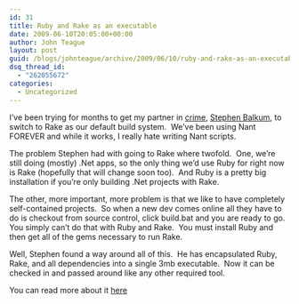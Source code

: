 ```yaml
---
id: 31
title: Ruby and Rake as an executable
date: 2009-06-10T20:05:00+00:00
author: John Teague
layout: post
guid: /blogs/johnteague/archive/2009/06/10/ruby-and-rake-as-an-executable.aspx
dsq_thread_id:
  - "262055672"
categories:
  - Uncategorized
---
```

I&#8217;ve been trying for months to get my partner in [crime](http://www.nextleveltechnology.com), [Stephen Balkum](http://www.stephenbalkum.com), to switch to Rake as our default build system.&nbsp; We&#8217;ve been using Nant FOREVER and while it works, I really hate writing Nant scripts.

The problem Stephen had with going to Rake where twofold.&nbsp; One, we&#8217;re still doing (mostly) .Net apps, so the only thing we&#8217;d use Ruby for right now is Rake (hopefully that will change soon too).&nbsp; And Ruby is a pretty big installation if you&#8217;re only building .Net projects with Rake.

The other, more important, more problem is that we like to have completely self-contained projects.&nbsp; So when a new dev comes online all they have to do is checkout from source control, click build.bat and you are ready to go.&nbsp; You simply can&#8217;t do that with Ruby and Rake.&nbsp; You must install Ruby and then get all of the gems necessary to run Rake.

Well, Stephen found a way around all of this.&nbsp; He has encapsulated Ruby, Rake, and all dependencies into a single 3mb executable.&nbsp; Now it can be checked in and passed around like any other required tool.

You can read more about it [here](http://www.stephenbalkum.com/archive/2009/06/09/when-all-you-need-is-a-rake.aspx)